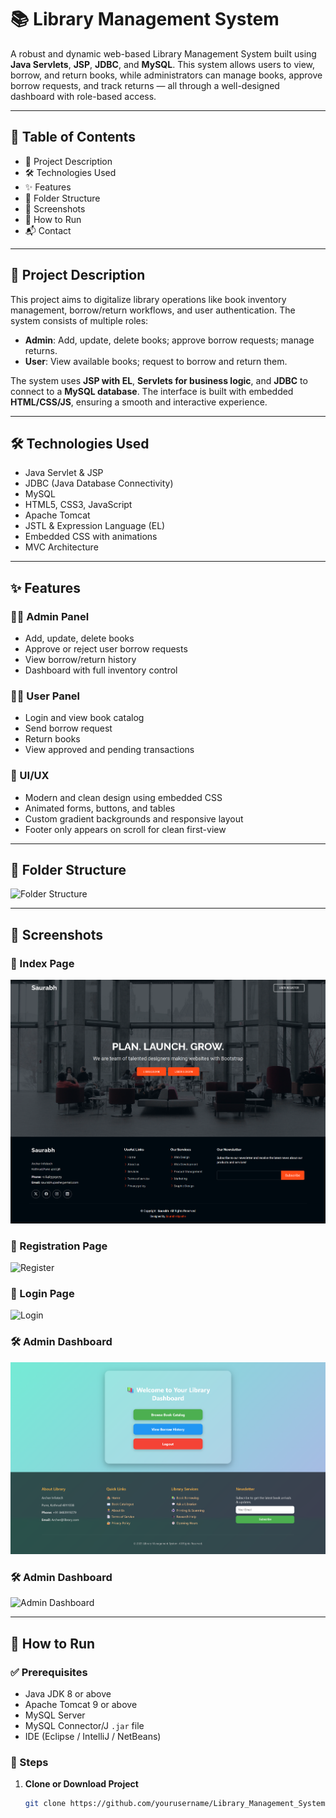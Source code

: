 # 📚 Library Management System

A robust and dynamic web-based Library Management System built using **Java Servlets**, **JSP**, **JDBC**, and **MySQL**. This system allows users to view, borrow, and return books, while administrators can manage books, approve borrow requests, and track returns — all through a well-designed dashboard with role-based access.

---

## 📌 Table of Contents

- 📖 Project Description  
- 🛠️ Technologies Used  
- ✨ Features  
- 📁 Folder Structure  
- 📸 Screenshots  
- 🔧 How to Run  
- 📬 Contact  

---

## 📖 Project Description

This project aims to digitalize library operations like book inventory management, borrow/return workflows, and user authentication. The system consists of multiple roles:

- **Admin**: Add, update, delete books; approve borrow requests; manage returns.
- **User**: View available books; request to borrow and return them.

The system uses **JSP with EL**, **Servlets for business logic**, and **JDBC** to connect to a **MySQL database**. The interface is built with embedded **HTML/CSS/JS**, ensuring a smooth and interactive experience.

---

## 🛠️ Technologies Used

- Java Servlet & JSP  
- JDBC (Java Database Connectivity)  
- MySQL  
- HTML5, CSS3, JavaScript  
- Apache Tomcat  
- JSTL & Expression Language (EL)  
- Embedded CSS with animations  
- MVC Architecture

---

## ✨ Features

### 👨‍🏫 Admin Panel
- Add, update, delete books
- Approve or reject user borrow requests
- View borrow/return history
- Dashboard with full inventory control

### 👨‍🎓 User Panel
- Login and view book catalog
- Send borrow request
- Return books
- View approved and pending transactions

### 💎 UI/UX
- Modern and clean design using embedded CSS
- Animated forms, buttons, and tables
- Custom gradient backgrounds and responsive layout
- Footer only appears on scroll for clean first-view

---

## 📁 Folder Structure

![Folder Structure](output_screenshot/structure.png)

---

## 📸 Screenshots

### 🔐 Index Page
![Login](output_screenshot/index.png)

### 🔐 Registration Page
![Register](output_screenshot/output_2.png)

### 🔐 Login Page
![Login](output_screenshot/ouput_3.png)

### 🛠️ Admin Dashboard
![User Dashboard](output_screenshot/output_4.png)

### 🛠️ Admin Dashboard
![Admin Dashboard](output_screenshot/output_6.png)


---

## 🔧 How to Run

### ✅ Prerequisites

- Java JDK 8 or above  
- Apache Tomcat 9 or above  
- MySQL Server  
- MySQL Connector/J `.jar` file  
- IDE (Eclipse / IntelliJ / NetBeans)

### 🚀 Steps

1. **Clone or Download Project**

   ```bash
   git clone https://github.com/yourusername/Library_Management_System.git
